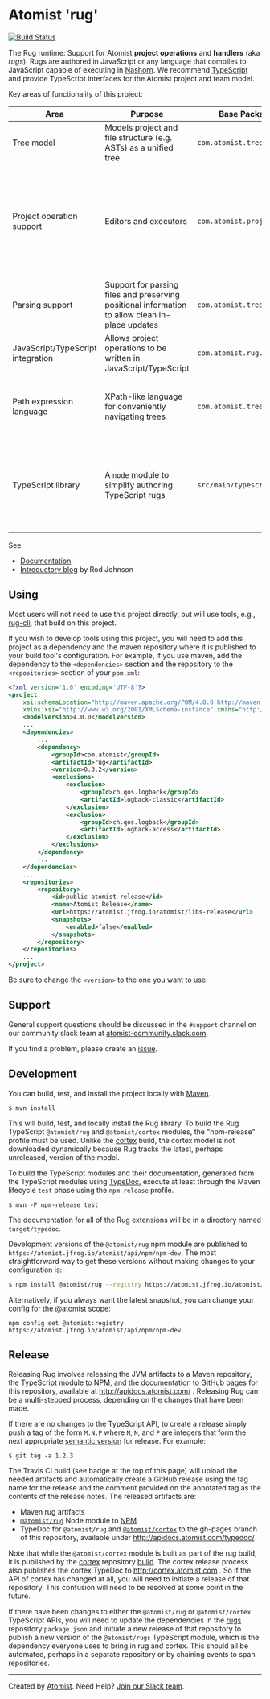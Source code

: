 # Atomist 'rug'

[![Build Status](https://travis-ci.org/atomist/rug.svg?branch=master)](https://travis-ci.org/atomist/rug)

The Rug runtime: Support for Atomist **project operations** and **handlers** (aka *rugs*). Rugs are authored in JavaScript or any language that compiles to JavaScript capable of executing in [Nashorn](https://en.wikipedia.org/wiki/Nashorn_(JavaScript_engine)). We recommend [TypeScript](http://www.typescriptlang.org/) and provide TypeScript interfaces for the Atomist project and team model.

Key areas of functionality of this project:


|  Area |  Purpose | Base Package/Path |  Remarks |
|---|---|---|---|
|  Tree model | Models project and file structure (e.g. ASTs) as a unified tree  | `com.atomist.tree`  | Used by parser and path expressions
| Project operation support  | Editors and executors  |   `com.atomist.project`|   Project operations are authored in TypeScript, JavaScript or any language that compiles to JavaScript.
|  Parsing support |  Support for parsing files and preserving positional information to allow clean in-place updates | `com.atomist.tree.content.text`   | Integrates with Scala parser combinators and Antlr. 
| JavaScript/TypeScript integration | Allows project operations to be written in JavaScript/TypeScript | `com.atomist.rug.runtime.js` | Uses Nashorn
| Path expression language | XPath-like language for conveniently navigating trees | `com.atomist.tree` | Central concept for navigating project and model structure
| TypeScript library |A `node` module to simplify authoring TypeScript rugs  | `src/main/typescript`| See [architectural overview](https://github.com/atomist/rug/blob/master/docs/TypeScriptLibrary.md). Will eventually be moved into a separate project.

See

*  [Documentation](http://docs.atomist.com/).
*  [Introductory blog](https://medium.com/the-composition/software-that-writes-and-evolves-software-953578a6fc36#.blgtxoyu4) by Rod Johnson

## Using

Most users will not need to use this project directly, but will use
tools, e.g., [rug-cli][cli], that build on this project.

[cli]: https://github.com/atomist/rug-cli

If you wish to develop tools using this project, you will need to add
this project as a dependency and the maven repository where it is
published to your build tool's configuration.  For example, if you use
maven, add the dependency to the `<dependencies>` section and the
repository to the `<repositories>` section of your `pom.xml`:

```xml
<?xml version='1.0' encoding='UTF-8'?>
<project
	xsi:schemaLocation="http://maven.apache.org/POM/4.0.0 http://maven.apache.org/xsd/maven-4.0.0.xsd"
	xmlns:xsi="http://www.w3.org/2001/XMLSchema-instance" xmlns="http://maven.apache.org/POM/4.0.0">
	<modelVersion>4.0.0</modelVersion>
    ...
    <dependencies>
        ...
		<dependency>
			<groupId>com.atomist</groupId>
			<artifactId>rug</artifactId>
			<version>0.3.2</version>
			<exclusions>
				<exclusion>
					<groupId>ch.qos.logback</groupId>
					<artifactId>logback-classic</artifactId>
				</exclusion>
				<exclusion>
					<groupId>ch.qos.logback</groupId>
					<artifactId>logback-access</artifactId>
				</exclusion>
			</exclusions>
		</dependency>
        ...
	</dependencies>
    ...
	<repositories>
		<repository>
			<id>public-atomist-release</id>
			<name>Atomist Release</name>
			<url>https://atomist.jfrog.io/atomist/libs-release</url>
			<snapshots>
				<enabled>false</enabled>
			</snapshots>
		</repository>
	</repositories>
    ...
</project>
```

Be sure to change the `<version>` to the one you want to use.

## Support

General support questions should be discussed in the `#support`
channel on our community slack team
at [atomist-community.slack.com](https://join.atomist.com).

If you find a problem, please create an [issue][].

[issue]: https://github.com/atomist/rug/issues

## Development

You can build, test, and install the project locally
with [Maven][maven].

[maven]: https://maven.apache.org/

```
$ mvn install
```

This will build, test, and locally install the Rug library.  To build
the Rug TypeScript `@atomist/rug` and `@atomist/cortex` modules, the
"npm-release" profile must be used.  Unlike the [cortex][] build, the
cortex model is not downloaded dynamically because Rug tracks the
latest, perhaps unreleased, version of the model.

To build the TypeScript modules and their documentation, generated
from the TypeScript modules using [TypeDoc][typedoc], execute at least
through the Maven lifecycle `test` phase using the `npm-release`
profile.

```
$ mvn -P npm-release test
```

The documentation for all of the Rug extensions will be in a directory
named `target/typedoc`.

Development versions of the `@atomist/rug` npm module are published to
`https://atomist.jfrog.io/atomist/api/npm/npm-dev`. The most
straightforward way to get these versions without making changes to
your configuration is:

```bash
$ npm install @atomist/rug --registry https://atomist.jfrog.io/atomist/api/npm/npm-dev
```

Alternatively, if you always want the latest snapshot, you can change
your config for the @atomist scope:

```
npm config set @atomist:registry https://atomist.jfrog.io/atomist/api/npm/npm-dev
```

[typedoc]: http://typedoc.org/

## Release

Releasing Rug involves releasing the JVM artifacts to a Maven
repository, the TypeScript module to NPM, and the documentation to
GitHub pages for this repository, available at
http://apidocs.atomist.com/ .  Releasing Rug can be a multi-stepped
process, depending on the changes that have been made.

If there are no changes to the TypeScript API, to create a release
simply push a tag of the form `M.N.P` where `M`, `N`, and `P` are
integers that form the next appropriate [semantic version][semver] for
release.  For example:

```
$ git tag -a 1.2.3
```

The Travis CI build (see badge at the top of this page) will upload
the needed artifacts and automatically create a GitHub release using
the tag name for the release and the comment provided on the annotated
tag as the contents of the release notes.  The released artifacts are:

-   Maven rug artifacts
-   [`@atomist/rug`][rug-npm] Node module to [NPM][npm]
-   TypeDoc for `@atomist/rug` and [`@atomist/cortex`][cortex-npm] to
    the gh-pages branch of this repository, available under
    http://apidocs.atomist.com/typedoc/

Note that while the `@atomist/cortex` module is built as part of the
rug build, it is published by the [cortex][]
repository [build][cortex-build].  The cortex release process also
publishes the cortex TypeDoc to http://cortex.atomist.com .  So if the
API of cortex has changed at all, you will need to initiate a release
of that repository.  This confusion will need to be resolved at some
point in the future.

[semver]: http://semver.org
[rug-npm]: https://www.npmjs.com/package/@atomist/rug
[npm]: https://www.npmjs.com/
[cortex-npm]: https://www.npmjs.com/package/@atomist/cortex
[cortex]: https://github.com/atomist/cortex
[cortex-build]: https://travis-ci.org/atomist/cortex

If there have been changes to either the `@atomist/rug` or
`@atomist/cortex` TypeScript APIs, you will need to update the
dependencies in the [rugs][] repository `package.json` and initiate a
new release of that repository to publish a new version of the
`@atomist/rugs` TypeScript module, which is the dependency everyone
uses to bring in rug and cortex.  This should all be automated,
perhaps in a separate repository or by chaining events to span
repositories.

[rugs]: https://github.com/atomist/rugs

---
Created by [Atomist][atomist].
Need Help?  [Join our Slack team][slack].

[atomist]: https://www.atomist.com/
[slack]: https://join.atomist.com/

